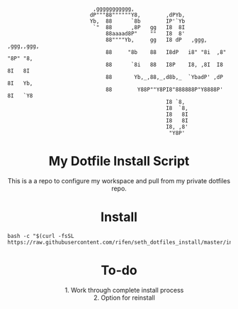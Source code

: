 ```
                           ,ggggggggggg,                                       
                          dP"""88""""""Y8,        ,dPYb,                       
                          Yb,  88      `8b        IP'`Yb                       
                           `"  88      ,8P   gg   I8  8I                       
                               88aaaad8P"    ""   I8  8'                       
                               88""""Yb,     gg   I8 dP   ,ggg,    ,ggg,,ggg,  
                               88     "8b    88   I8dP   i8" "8i  ,8" "8P" "8, 
                               88      `8i   88   I8P    I8, ,8I  I8   8I   8I 
                               88       Yb,_,88,_,d8b,_  `YbadP' ,dP   8I   Yb,
                               88        Y88P""Y8PI8"888888P"Y8888P'   8I   `Y8
                                                  I8 `8,                       
                                                  I8  `8,                      
                                                  I8   8I                      
                                                  I8   8I                      
                                                  I8, ,8'                      
                                                   "Y8P'                        
```
<h1 align="center">My Dotfile Install Script</h1>
<p align="center">This is a a repo to configure my workspace and pull from my private dotfiles repo.</p>

<h1 align="center">Install</h1>

```
bash -c "$(curl -fsSL https://raw.githubusercontent.com/rifen/seth_dotfiles_install/master/install.sh)"
```
<h1 align="center">To-do</h1>
<ul align="center" style="list-style:none;">
  <li>1. Work through complete install process</li>
  <li>2. Option for reinstall</li>
</ul>
